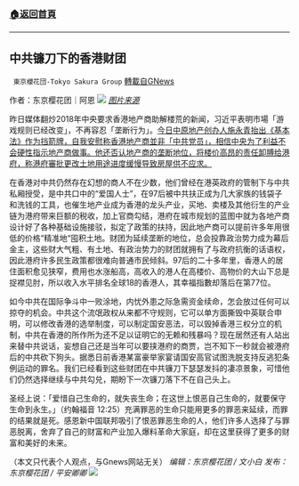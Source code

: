 ###  [:house:返回首頁](https://github.com/ourhimalayas/txt)
---


## 中共镰刀下的香港财团
` 東京櫻花団-Tokyo Sakura Group` [轉載自GNews](https://gnews.org/zh-hans/1547592/)

作者：东京樱花团｜阿恩
![](https://lh5.googleusercontent.com/4-o_UHC5Iz6cfrPsFZFTonuus4vEB6oNMW75CG0VRricq2bRCEYIv1eaG_aFHntRMHzZyNi8QELTKjZcMFVt_4MDe_RITglxC8Ftdzhz1EKmFrAirAznMrRZFhG9Cv5V_n8wfzgN=s0)
[*图片来源*](https://cdn.hk01.com/di/media/images/5167019/org/7c1a6d8a1a6119c9b8393dccf805e582.jpg/DmaTGKn8xHjskCwG1Nb17AkEGD_ZaaviDpbsUQ6W7FE?v=w1280r16_9)

昨日媒体翻炒2018年中央要求香港地产商助解楼荒的新闻，习近平表明市場「游戏规则已经改变」，不再容忍「垄断行为」。[今日中原地产创办人施永青抬出《基本法》作为挡箭牌，自我安慰称香港地产商並非「中共党员」，相信中央为了利益不会硬性指示地产商做事。他还否认地产商的垄断地位，将楼价高昂的责任卸膊给港府，称港府審批更改土地用途进度缓慢导致房屋供不应求。](https://www.hk01.com/%E6%94%BF%E6%83%85/679721/%E4%B8%AD%E5%A4%AE%E6%96%BD%E5%A3%93-%E6%96%BD%E6%B0%B8%E9%9D%92-%E5%9C%B0%E7%94%A2%E5%95%86%E5%94%94%E4%BF%82%E9%BB%A8%E5%93%A1-%E9%81%8A%E6%88%B2%E8%A6%8F%E5%89%87%E5%88%97%E5%9F%BA%E6%9C%AC%E6%B3%95-%E7%84%A1%E5%BE%97%E6%94%B9)

在香港对中共仍然存在幻想的商人不在少数，他们曾经在港英政府的管制下与中共私厢授受，是中共口中的“爱国人士”，在97后被中共扶正成为几大家族的钱袋子和洗钱的工具，也催生地产业成为香港的龙头产业，买地、卖楼及其他衍生的产业链为港府带来巨额的税收，加上官商勾结，港府在城市规划的蓝图中就为各地产商设计好了各种基础设施接驳，拟定了政策的扶持，因此地产商可以提前许多年用很低的价格“精准地“囤积土地。财团为延续垄断的地位，总会投靠政治势力成为幕后金主，这些财大气粗、有土地、有政治势力的财团就拥有了与政府抗衡的话语权，因此港府许多民生政策都很难向普通市民倾斜。97后的二十多年里，香港人的居住面积愈见狭窄，费用也水涨船高，高收入的港人在高楼价、高物价的大山下总是捉襟见肘，所以收入水平排名全球18的香港人，其幸福指數却落后在第77位。

如今中共在国际争斗中一败涂地，内忧外患之际急需资金续命，怎会放过任何可以掠夺的机会。中共这个流氓政权从来都不守规则，它可以单方面撕毁中英联合申明，可以修改香港的选举制度，可以制定国安恶法，可以毁掉香港三权分立的机制，中共在香港的所作所为还不足以证明它的无赖和残暴吗？现在居然还有人站出来替中共说话，妄想自己还是当年可以要挟港府的商贾，岂不知下一秒就会被港府后的中共砍下狗头。据悉日前香港某富豪举家宴请国安高官试图洗脱支持反逃犯条例运动的罪名。我们已经看到这些财团在中共镰刀下瑟瑟发抖的凄凉景象，可惜他们仍然选择继续与中共勾兑，期盼下一次镰刀落下不在自己头上。

圣经上说：「爱惜自己生命的，就失丧生命；在这世上恨恶自己生命的，就要保守生命到永生。」（约翰福音 12:25）充满罪恶的生命只能用更多的罪恶来延续，而罪的结果就是死。感恩新中国联邦吸引了恨恶罪恶生命的人，他们许多人选择了与罪恶脱离，舍弃了自己的财富和产业加入爆料革命大家庭，却在这里获得了更多的财富和美好的未来。

（本文只代表个人观点，与Gnews网站无关）
*编辑：东京樱花团 / 文小白*
*发布：东京樱花团 / 平安卿卿*
![](https://assets.gnews.org/wp-content/uploads/2021/09/image0-1-18.jpg)
